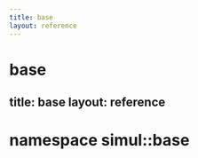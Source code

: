 ```yaml
---
title: base
layout: reference
---
```

base
===
title: base
layout: reference
---
namespace simul::base
===